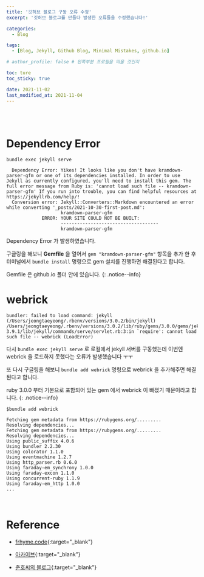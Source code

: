 ```yaml
---
title: '깃허브 블로그 구동 오류 수정'
excerpt: '깃허브 블로그를 만들다 발생한 오류들을 수정했습니다!'

categories:
  - Blog

tags:
  - [Blog, Jekyll, Github Blog, Minimal Mistakes, github.io]

# author_profile: false # 왼쪽부분 프로필을 띄울 것인지

toc: ture
toc_sticky: true

date: 2021-11-02
last_modified_at: 2021-11-04
---
```


<br>
<br>

# Dependency Error

```
bundle exec jekyll serve
```

```
  Dependency Error: Yikes! It looks like you don't have kramdown-parser-gfm or one of its dependencies installed. In order to use Jekyll as currently configured, you'll need to install this gem. The full error message from Ruby is: 'cannot load such file -- kramdown-parser-gfm' If you run into trouble, you can find helpful resources at https://jekyllrb.com/help/!
  Conversion error: Jekyll::Converters::Markdown encountered an error while converting '_posts/2021-10-30-first-post.md':
                    kramdown-parser-gfm
             ERROR: YOUR SITE COULD NOT BE BUILT:
                    ------------------------------------
                    kramdown-parser-gfm

```

Dependency Error 가 발생하였습니다.

구글링을 해보니 **Gemfile** 을 열어서 `gem "kramdown-parser-gfm"` 항목을 추가 한 후 터미널에서 `bundle install` 명령으로 gem 설치를 진행하면 해결된다고 합니다.

Gemfile 은 github.io 폴더 안에 있습니다.
{: .notice--info}
<br>

# webrick

```
bundler: failed to load command: jekyll (/Users/jeongtaeyeong/.rbenv/versions/3.0.2/bin/jekyll)
/Users/jeongtaeyeong/.rbenv/versions/3.0.2/lib/ruby/gems/3.0.0/gems/jekyll-3.9.1/lib/jekyll/commands/serve/servlet.rb:3:in `require': cannot load such file -- webrick (LoadError)
```

다시 `bundle exec jekyll serve` 로 로컬에서 jekyll 서버를 구동했는데 이번엔 webrick 을 로드하지 못했다는 오류가 발생했습니다 ㅜㅜ

또 다시 구글링을 해보니 `bundle add webrick` 명령으로 webrick 을 추가해주면 해결된다고 합니다.

ruby 3.0.0 부터 기본으로 포함되어 있는 gem 에서 webrick 이 빠졌기 때문이라고 합니다.
{: .notice--info}

```
$bundle add webrick

Fetching gem metadata from https://rubygems.org/.........
Resolving dependencies...
Fetching gem metadata from https://rubygems.org/.........
Resolving dependencies...
Using public_suffix 4.0.6
Using bundler 2.2.30
Using colorator 1.1.0
Using eventmachine 1.2.7
Using http_parser.rb 0.6.0
Using faraday-em_synchrony 1.0.0
Using faraday-excon 1.1.0
Using concurrent-ruby 1.1.9
Using faraday-em_http 1.0.0
...
```

<br>

# Reference

- [frhyme.code](https://frhyme.github.io/others/jekyll_serve_not_work/){:target="\_blank"}

* [아카이브](https://archuive.tistory.com/3){:target="\_blank"}

* [준호씨의 블로그](https://junho85.pe.kr/1850){:target="\_blank"}
